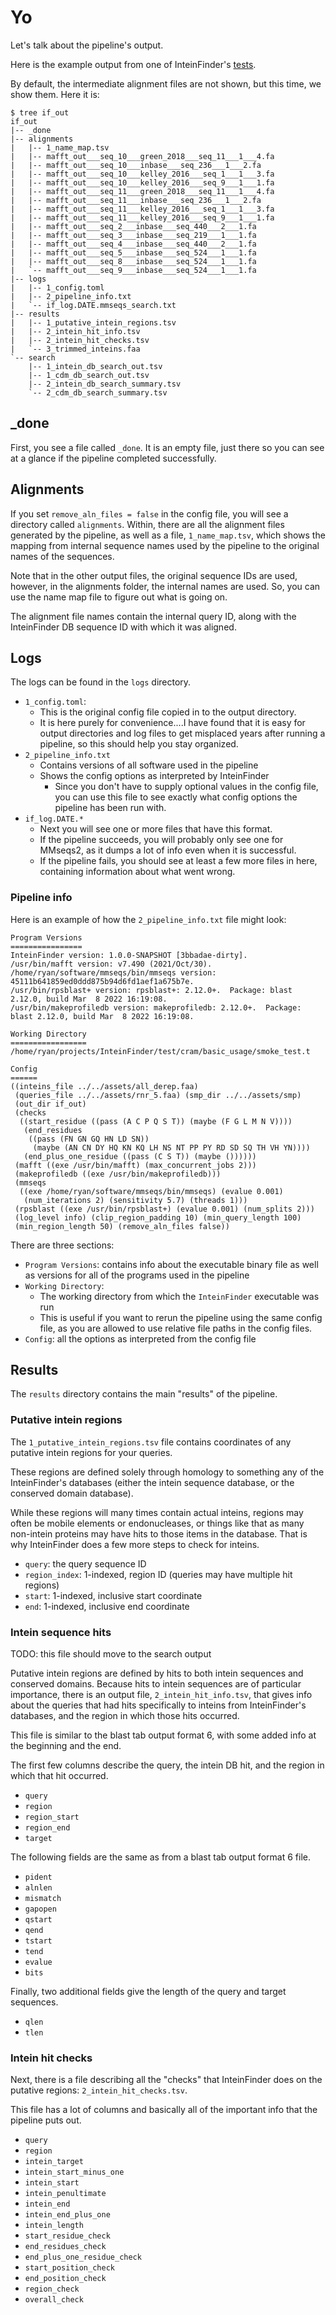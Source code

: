 # Yo

Let's talk about the pipeline's output.

Here is the example output from one of InteinFinder's [tests](https://github.com/mooreryan/InteinFinder/blob/work/test/cram/basic_usage/smoke_test.t/run.t).

By default, the intermediate alignment files are not shown, but this time, we show them.  Here it is:

```text
$ tree if_out
if_out
|-- _done
|-- alignments
|   |-- 1_name_map.tsv
|   |-- mafft_out___seq_10___green_2018___seq_11___1___4.fa
|   |-- mafft_out___seq_10___inbase___seq_236___1___2.fa
|   |-- mafft_out___seq_10___kelley_2016___seq_1___1___3.fa
|   |-- mafft_out___seq_10___kelley_2016___seq_9___1___1.fa
|   |-- mafft_out___seq_11___green_2018___seq_11___1___4.fa
|   |-- mafft_out___seq_11___inbase___seq_236___1___2.fa
|   |-- mafft_out___seq_11___kelley_2016___seq_1___1___3.fa
|   |-- mafft_out___seq_11___kelley_2016___seq_9___1___1.fa
|   |-- mafft_out___seq_2___inbase___seq_440___2___1.fa
|   |-- mafft_out___seq_3___inbase___seq_219___1___1.fa
|   |-- mafft_out___seq_4___inbase___seq_440___2___1.fa
|   |-- mafft_out___seq_5___inbase___seq_524___1___1.fa
|   |-- mafft_out___seq_8___inbase___seq_524___1___1.fa
|   `-- mafft_out___seq_9___inbase___seq_524___1___1.fa
|-- logs
|   |-- 1_config.toml
|   |-- 2_pipeline_info.txt
|   `-- if_log.DATE.mmseqs_search.txt
|-- results
|   |-- 1_putative_intein_regions.tsv
|   |-- 2_intein_hit_info.tsv
|   |-- 2_intein_hit_checks.tsv
|   `-- 3_trimmed_inteins.faa
`-- search
    |-- 1_intein_db_search_out.tsv
    |-- 1_cdm_db_search_out.tsv
    |-- 2_intein_db_search_summary.tsv
    `-- 2_cdm_db_search_summary.tsv
```

## _done

First, you see a file called `_done`.  It is an empty file, just there so you can see at a glance if the pipeline completed successfully.

## Alignments

If you set `remove_aln_files = false` in the config file, you will see a directory called `alignments`.  Within, there are all the alignment files generated by the pipeline, as well as a file, `1_name_map.tsv`, which shows the mapping from internal sequence names used by the pipeline to the original names of the sequences.

Note that in the other output files, the original sequence IDs are used, however, in the alignments folder, the internal names are used.  So, you can use the name map file to figure out what is going on.

The alignment file names contain the internal query ID, along with the InteinFinder DB sequence ID with which it was aligned.

## Logs

The logs can be found in the `logs` directory.  

- `1_config.toml`: 
    - This is the original config file copied in to the output directory.
	- It is here purely for convenience....I have found that it is easy for output directories and log files to get misplaced years after running a pipeline, so this should help you stay organized.
- `2_pipeline_info.txt`
    - Contains versions of all software used in the pipeline
	- Shows the config options as interpreted by InteinFinder
	    - Since you don't have to supply optional values in the config file, you can use this file to see exactly what config options the pipeline has been run with.
- `if_log.DATE.*`
    - Next you will see one or more files that have this format.
	- If the pipeline succeeds, you will probably only see one for MMseqs2, as it dumps a lot of info even when it is successful.
	- If the pipeline fails, you should see at least a few more files in here, containing information about what went wrong.

### Pipeline info

Here is an example of how the `2_pipeline_info.txt` file might look:

```text
Program Versions
================
InteinFinder version: 1.0.0-SNAPSHOT [3bbadae-dirty].
/usr/bin/mafft version: v7.490 (2021/Oct/30). 
/home/ryan/software/mmseqs/bin/mmseqs version: 45111b641859ed0ddd875b94d6fd1aef1a675b7e. 
/usr/bin/rpsblast+ version: rpsblast+: 2.12.0+.  Package: blast 2.12.0, build Mar  8 2022 16:19:08. 
/usr/bin/makeprofiledb version: makeprofiledb: 2.12.0+.  Package: blast 2.12.0, build Mar  8 2022 16:19:08. 

Working Directory
=================
/home/ryan/projects/InteinFinder/test/cram/basic_usage/smoke_test.t

Config
======
((inteins_file ../../assets/all_derep.faa)
 (queries_file ../../assets/rnr_5.faa) (smp_dir ../../assets/smp)
 (out_dir if_out)
 (checks
  ((start_residue ((pass (A C P Q S T)) (maybe (F G L M N V))))
   (end_residues
    ((pass (FN GN GQ HN LD SN))
     (maybe (AN CN DY HQ KN KQ LH NS NT PP PY RD SD SQ TH VH YN))))
   (end_plus_one_residue ((pass (C S T)) (maybe ())))))
 (mafft ((exe /usr/bin/mafft) (max_concurrent_jobs 2)))
 (makeprofiledb ((exe /usr/bin/makeprofiledb)))
 (mmseqs
  ((exe /home/ryan/software/mmseqs/bin/mmseqs) (evalue 0.001)
   (num_iterations 2) (sensitivity 5.7) (threads 1)))
 (rpsblast ((exe /usr/bin/rpsblast+) (evalue 0.001) (num_splits 2)))
 (log_level info) (clip_region_padding 10) (min_query_length 100)
 (min_region_length 50) (remove_aln_files false))
```

There are three sections:

- `Program Versions`: contains info about the executable binary file as well as versions for all of the programs used in the pipeline
- `Working Directory`: 
    - The working directory from which the `InteinFinder` executable was run
	- This is useful if you want to rerun the pipeline using the same config file, as you are allowed to use relative file paths in the config files.
- `Config`:  all the options as interpreted from the config file

## Results

The `results` directory contains the main "results" of the pipeline.

### Putative intein regions

The `1_putative_intein_regions.tsv` file contains coordinates of any putative intein regions for your queries.

These regions are defined solely through homology to something any of the InteinFinder's databases (either the intein sequence database, or the conserved domain database).

While these regions will many times contain actual inteins, regions may often be mobile elements or endonucleases, or things like that as many non-intein proteins may have hits to those items in the database.  That is why InteinFinder does a few more steps to check for inteins.

- `query`: the query sequence ID
- `region_index`: 1-indexed, region ID (queries may have multiple hit regions)
- `start`: 1-indexed, inclusive start coordinate
- `end`: 1-indexed, inclusive end coordinate

### Intein sequence hits

TODO: this file should move to the search output

Putative intein regions are defined by hits to both intein sequences and conserved domains.  Because hits to intein sequences are of particular importance, there is an output file, `2_intein_hit_info.tsv`, that gives info about the queries that had hits specifically to inteins from InteinFinder's databases, and the region in which those hits occurred.

This file is similar to the blast tab output format 6, with some added info at the beginning and the end.

The first few columns describe the query, the intein DB hit, and the region in which that hit occurred.

- `query`
- `region`
- `region_start`
- `region_end`
- `target`

The following fields are the same as from a blast tab output format 6 file.

- `pident`
- `alnlen`
- `mismatch`
- `gapopen`
- `qstart`
- `qend`
- `tstart`
- `tend`
- `evalue`
- `bits`

Finally, two additional fields give the length of the query and target sequences.

- `qlen`
- `tlen`

### Intein hit checks

Next, there is a file describing all the "checks" that InteinFinder does on the putative regions: `2_intein_hit_checks.tsv`.

This file has a lot of columns and basically all of the important info that the pipeline puts out.

- `query`
- `region`
- `intein_target`
- `intein_start_minus_one`
- `intein_start`
- `intein_penultimate`
- `intein_end`
- `intein_end_plus_one`
- `intein_length`
- `start_residue_check`
- `end_residues_check`
- `end_plus_one_residue_check`
- `start_position_check`
- `end_position_check`
- `region_check`
- `overall_check`
